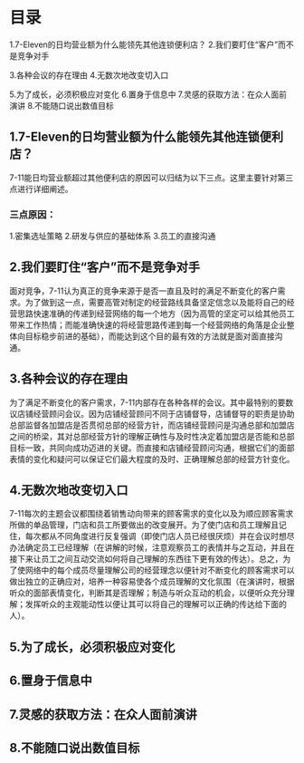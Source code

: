 # 目录
1.7-Eleven的日均营业额为什么能领先其他连锁便利店？
2.我们要盯住“客户”而不是竞争对手

3.各种会议的存在理由
4.无数次地改变切入口

5.为了成长，必须积极应对变化
6.置身于信息中
7.灵感的获取方法：在众人面前演讲
8.不能随口说出数值目标


## 1.7-Eleven的日均营业额为什么能领先其他连锁便利店？
7-11能日均营业额超过其他便利店的原因可以归结为以下三点。这里主要针对第三点进行详细阐述。
### 三点原因：
1.密集选址策略
2.研发与供应的基础体系
3.员工的直接沟通

## 2.我们要盯住“客户”而不是竞争对手
面对竞争，7-11认为真正的竞争来源于是否一直且及时的满足不断变化的客户需求。为了做到这一点，需要高管对制定的经营路线具备坚定信念以及能将自己的经营思路快速准确的传递到经营网络的每一个地方（因为高管的坚定可以给其他员工带来工作热情；而能准确快速的将经营思路传递到每一个经营网络的角落是企业整体向目标稳步前进的基础），而能达到这个目的最有效的方法就是面对面直接沟通。

## 3.各种会议的存在理由
为了满足不断变化的客户需求，7-11内部存在各种各样的会议。其中最特别的要数议店铺经营顾问会议。因为店铺经营顾问不同于店铺督导，店铺督导的职责是协助总部监督各加盟店是否贯彻总部的经营方针，而店铺经营顾问是沟通总部和加盟店之间的桥梁，其对总部经营方针的理解正确性与及时性决定着加盟店是否能和总部目标一致，共同向成功迈进的关键。而直接和店铺经营顾问沟通，根据它们的面部表情的变化和疑问可以保证它们最大程度的及时、正确理解总部的经营方针变化。

## 4.无数次地改变切入口 
7-11每次的主题会议都围绕着销售动向带来的顾客需求的变化以及为顺应顾客需求所做的单品管理，门店和员工所要做出的改变展开。为了使门店和员工理解且记住，每次都从不同角度进行反复强调（即使门店人员已经很厌烦）并在会议时想尽办法确定员工已经理解（在讲解的时候，注意观察员工的表情并与之互动，并且在接下来让员工之间互动交流如何将自己理解的东西往下更有效的传达）。总之，为了使网络中的每个成员尽量理解公司的经营理念以便针对不断变化的顾客需求可以做出独立的正确应对，培养一种容易使各个成员理解的文化氛围（在演讲时，根据听众的面部表情变化，判断其是否理解；制造与听众互动的机会，以便听众充分理解；发挥听众的主观能动性以便让其可以将自己的理解可以正确的传达给下面的人）。

## 5.为了成长，必须积极应对变化

## 6.置身于信息中
## 7.灵感的获取方法：在众人面前演讲
## 8.不能随口说出数值目标
